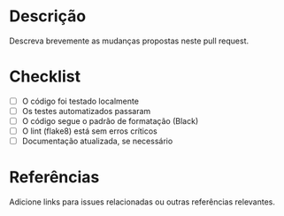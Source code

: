 # Descrição

Descreva brevemente as mudanças propostas neste pull request.

# Checklist
- [ ] O código foi testado localmente
- [ ] Os testes automatizados passaram
- [ ] O código segue o padrão de formatação (Black)
- [ ] O lint (flake8) está sem erros críticos
- [ ] Documentação atualizada, se necessário

# Referências

Adicione links para issues relacionadas ou outras referências relevantes.
